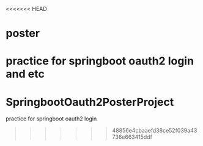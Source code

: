 <<<<<<< HEAD
# poster
 practice for springboot oauth2 login and etc
=======
# SpringbootOauth2PosterProject
practice for springboot oauth2 login
>>>>>>> 48856e4cbaaefd38ce52f039a43736e663415ddf
